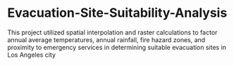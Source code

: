 # Evacuation-Site-Suitability-Analysis
This project utilized spatial interpolation and raster calculations to factor annual average temperatures, annual rainfall, fire hazard zones, and proximity to emergency services in determining suitable evacuation sites in Los Angeles city
